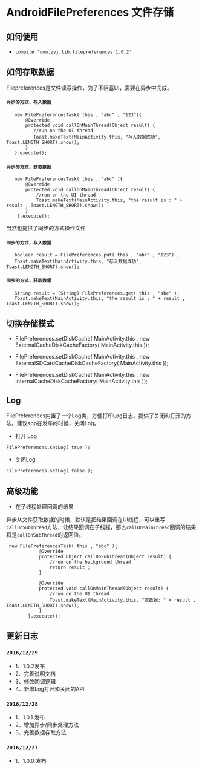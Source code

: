 # AndroidFilePreferences 文件存储

## 如何使用

-  `compile 'com.zyj.lib:filepreferences:1.0.2'`


## 如何存取数据

Filepreferences是文件读写操作，为了不阻塞UI，需要在异步中完成。

#### `异步的方式，存入数据`

```
   new FilePreferencesTask( this , "abc" , "123"){
       @Override
       protected void callOnMainThread(Object result) {
          //run on the UI thread
          Toast.makeText(MainActivity.this, "存入数据成功", Toast.LENGTH_SHORT).show();
       }
   }.execute();
```
#### `异步的方式，获取数据`

```
   new FilePreferencesTask( this , "abc" ){
       @Override
       protected void callOnMainThread(Object result) {
           //run on the UI thread
           Toast.makeText(MainActivity.this, "the result is : " + result , Toast.LENGTH_SHORT).show();
       }
    }.execute();

```

当然也提供了同步的方式操作文件

####  `同步的方式，存入数据`

```
   boolean result = FilePreferences.put( this , "abc" , "123") ;
   Toast.makeText(MainActivity.this, "存入数据成功", Toast.LENGTH_SHORT).show();

```
#### `同步的方式，获取数据`

```
   String result = (String) FilePreferences.get( this , "abc" );
   Toast.makeText(MainActivity.this, "the result is : " + result , Toast.LENGTH_SHORT).show();

```

## 切换存储模式

- FilePreferences.setDiskCache( MainActivity.this , new ExternalCacheDiskCacheFactory( MainActivity.this ));

- FilePreferences.setDiskCache( MainActivity.this , new ExternalSDCardCacheDiskCacheFactory( MainActivity.this ));

- FilePreferences.setDiskCache( MainActivity.this , new InternalCacheDiskCacheFactory( MainActivity.this ));

## Log
FilePreferences内置了一个Log类，方便打印Log日志，提供了关闭和打开的方法。建议app在发布的时候，关闭Log。
- 打开 Log

`FilePreferences.setLog( true );`

- 关闭Log

`FilePreferences.setLog( false );`

## 高级功能
- 在子线程处理回调的结果

异步从文件获取数据的时候，默认是把结果回调在UI线程，可以重写`callOnSubThread`方法，让结果回调在子线程，那么`callOnMainThread`回调的结果将是`callOnSubThread`的返回值。

```
 new FilePreferencesTask( this , "abc" ){
            @Override
            protected Object callOnSubThread(Object result) {
                //run on the background thread
                return result ;
            }

            @Override
            protected void callOnMainThread(Object result) {
                //run on the UI thread
                Toast.makeText(MainActivity.this, "取数据: " + result , Toast.LENGTH_SHORT).show();
            }
        }.execute();
```


## 更新日志

### `2016/12/29`

- 1、1.0.2发布
- 2、完善说明文档
- 3、修改回调逻辑
- 4、新增Log打开和关闭的API


### `2016/12/28`

- 1、1.0.1 发布
- 2、增加异步/同步处理方法
- 3、完善数据存取方法


### `2016/12/27`

- 1、1.0.0 发布


